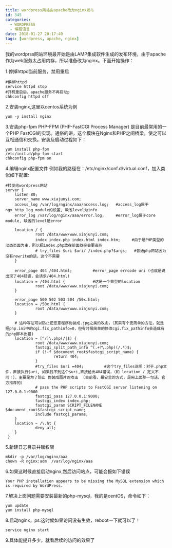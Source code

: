```yaml
---
title: wordpress网站由apache改为nginx发布
id: 345
categories:
  - WORDPRESS
  - 编程语言
date: 2018-01-27 20:17:40
tags: [wordpress, apache, nginx]
---
```


我的wordprss网站环境最开始是由LAMP集成软件生成的发布环境，由于apache作为web服务太占用内存，所以准备改为nginx。下面开始操作：
<!--more-->


1.停掉httpd当前服务，禁用重启
``` shell
#停掉httpd
service httpd stop
#开机重启后，apache服务不再启动p       
chkconfig httpd off
```

2.安装nginx,这里以centos系统为例
``` shell 
yum -y install nginx
```

3.安装php-fpm
PHP-FPM (PHP-FastCGI Process Manager) 是目前最常用的一个PHP FastCGI的实现。通俗的讲，这个模块在Nginx和PHP之间桥梁，使之可以互相通信和交换。安装及启动过程如下：
``` shell 
yum install php-fpm
/etc/init.d/php-fpm start
chkconfig php-fpm on
```

4.编辑nginx配置文件
例如我的路径在：/etc/nginx/conf.d/virtual.conf，加入类似如下配置:
``` text 
#转发给wordpress网站
server {
    listen 80; 
    server_name www.xiajunyi.com;        
    access_log /var/log/nginx/aaa/access.log;   #access_log属于ngx_http_log_module的设置, 缺省level为info
    error_log /var/log/nginx/aaa/error.log;     #error_log属于core module, 缺省的level是error 

    location / {
             root /data/www/www.xiajunyi.com;
             index index.php index.html index.htm;     #由于是PHP类型的动态页面为主，所以把index.php放在前面效率会更高些
             # try_files $uri $uri/ /index.php?$args;   #普通php网站因为没有rewrite的话，这个不需要
    }

    error_page 404 /404.html;         #error_page errcode uri (也就是说出现了404错误，会请求/404.html)
    location = /404.html {            #这是一个典型的location
             root /data/www/www.xiajunyi.com;
    }

    error_page 500 502 503 504 /50x.html;
    location = /50x.html {
             root /data/www/www.xiajunyi.com;
    }

    # 这种写法可以防止把恶意程序伪装成.jpg之类的攻击，（其实有个更简单的方法，就是把php.ini中的cgi.fix_pathinfo=0，但有时候简单的修改cgi.fix_pathinfo会造成有的php脚本出错)
    location ~ [^/]\.php(/|$) {
             root /data/www/www.xiajunyi.com;
             fastcgi_split_path_info ^(.+?\.php)(/.*)$;
             if (!-f $document_root$fastcgi_script_name) {
                     return 404;
             }
             #try_files $uri =404;         #这个try_files说明：对于.php文件，直接执行$uri, 如果找不到这个$uri,直接给出404错误，（和 location / 定义不同！），主要是为了防止 伪装成图片的攻击  (目前看，最安全的方式，是用上面那一句话，官方推荐的）
             # pass the PHP scripts to FastCGI server listening on 127.0.0.1:9000
             fastcgi_pass 127.0.0.1:9000;
             fastcgi_index index.php;
             fastcgi_param SCRIPT_FILENAME $document_root$fastcgi_script_name;
             include fastcgi_params;
    }
    location ~ /\.ht {
             deny all;
    }
 }
```


5.新建日志目录并赋权限
``` shell 
mkdir -p /var/log/nginx/aaa
chown -R nginx:adm  /var/log/nginx/aaa
```

6.如果这时候直接启动nginx,然后访问站点，可能会报如下错误
``` text 
Your PHP installation appears to be missing the MySQL extension which is required by WordPress.
```

7.解决上面问题需要安装最新的php-mysql，我的是centOS，命令如下：
``` shell 
yum update
yum install php-mysql
```

8.启动nginx，ps:这时候如果访问没有生效，reboot一下就可以了！
``` shell 
service nginx start
```

9.具体能提升多少，就看后续的访问的效果了